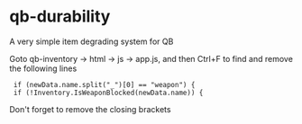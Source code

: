 # qb-durability

A very simple item degrading system for QB

Goto qb-inventory -> html -> js -> app.js, and then Ctrl+F to find and remove the following lines

``` 
 if (newData.name.split("_")[0] == "weapon") {
 if (!Inventory.IsWeaponBlocked(newData.name)) { 
```

Don't forget to remove the closing brackets
